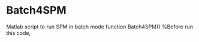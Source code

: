 Batch4SPM
=========

Matlab script to run SPM in batch mode
function Batch4SPM()
%Before run this code,
